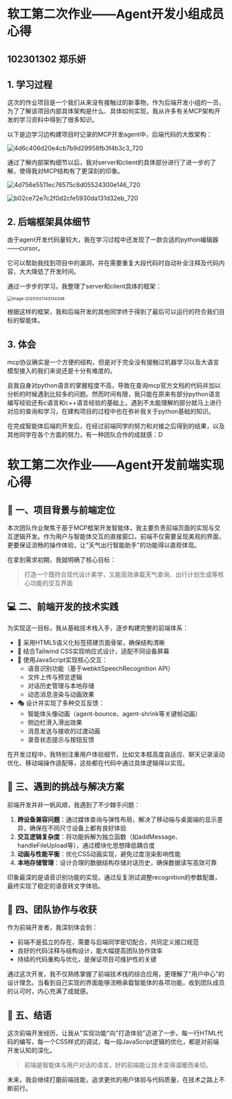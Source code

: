 # 软工第二次作业——Agent开发小组成员心得

## 102301302 郑乐妍

## 1. 学习过程

这次的作业项目是一个我们从来没有接触过的新事物，作为后端开发小组的一员，为了了解该项目内部具体架构是什么、具体如何实现，我从许多有关MCP架构开发的学习资料中得到了很多知识。

以下是边学习边构建项目时记录的MCP开发agent中，后端代码的大致架构：

![4d6c406d20e4cb7b9d29958fb3f4b3c3_720](https://github.com/user-attachments/assets/8884b1ae-5b95-411a-bb36-c507956228e4)


通过了解内部架构细节以后，我对server和client的具体部分进行了进一步的了解，使得我对MCP结构有了更深刻的印象。

![4d756e5511ec76575c8d05524300e146_720](https://github.com/user-attachments/assets/f5005301-bfe6-4c6d-8bb8-aad827b7a641)

![b02ce72e7c2f0d2cfe5930da131d32eb_720](https://github.com/user-attachments/assets/6f2c04eb-2961-4f3d-befb-466f58ffe963)


## 2. 后端框架具体细节

由于agent开发代码量较大，我在学习过程中还发现了一款合适的python编辑器——cursor。

它可以帮助我找到项目中的漏洞，并在需要重复大段代码时自动补全注释及代码内容，大大降低了开发时间。

通过一步步的学习，我整理了server和client具体的框架：





<img src="C:\Users\49946\AppData\Roaming\Typora\typora-user-images\image-20251021143134348.png" alt="image-20251021143134348" style="zoom:67%;" />

根据这样的框架，我和后端开发的其他同学终于得到了最后可以运行的符合我们目标的智能体。



## 3. 体会

mcp协议确实是一个方便的结构，但是对于完全没有接触过机器学习以及大语言模型接入的我们来说还是十分有难度的。

且我自身对python语言的掌握程度不高，导致在查询mcp官方文档的代码并加以分析的时候遇到比较多的问题。然而时间有限，我只能在原来有部分python语言编写经验还有c语言和c++语言经验的基础上，遇到不太能理解的部分就马上进行对应的查询和学习，在建构项目的过程中也在弥补我关于python基础的知识。

在完成智能体后端的开发后，在经过前端同学的努力和对接之后得到的结果，以及其他同学在各个方面的努力，有一种团队合作的成就感：D


# 软工第二次作业——Agent开发前端实现心得

## 🎨 一、项目背景与前端定位

本次团队作业聚焦于基于MCP框架开发智能体，我主要负责前端页面的实现与交互逻辑开发。作为用户与智能体交互的直接窗口，前端不仅需要呈现美观的界面，更要保证流畅的操作体验，让"天气出行智能助手"的功能得以直观体现。

在拿到需求初期，我就明确了核心目标：
> 打造一个既符合现代设计美学，又能高效承载天气查询、出行计划生成等核心功能的交互界面

## 💻 二、前端开发的技术实践

为实现这一目标，我从基础技术栈入手，逐步构建完整的前端体系：

- 🔨 采用HTML5语义化标签搭建页面骨架，确保结构清晰
- 🎨 结合Tailwind CSS实现响应式设计，适配不同设备屏幕
- 🚀 使用JavaScript实现核心交互：
  - 语音识别功能（基于webkitSpeechRecognition API）
  - 文件上传与预览逻辑
  - 对话历史管理与本地存储
  - 动态消息渲染与动画效果
- 🎭 设计并实现了多种交互反馈：
  - 智能体头像动画（agent-bounce、agent-shrink等关键帧动画）
  - 侧边栏滑入滑出效果
  - 消息发送与接收的过渡动画
  - 录音状态提示与按钮反馈

在开发过程中，我特别注重用户体验细节，比如文本框高度自适应、聊天记录滚动优化、移动端操作适配等，这些都在代码中通过具体逻辑得以实现。

## 🧩 三、遇到的挑战与解决方案

前端开发并非一帆风顺，我遇到了不少棘手问题：

1. **跨设备兼容问题**：通过媒体查询与弹性布局，解决了移动端与桌面端的显示差异，确保在不同尺寸设备上都有良好体验
2. **交互逻辑复杂度**：将功能拆解为独立函数（如addMessage、handleFileUpload等），通过模块化思想降低耦合度
3. **动画与性能平衡**：优化CSS动画实现，避免过度渲染影响性能
4. **本地存储管理**：设计合理的数据结构存储对话历史，确保数据读写高效可靠

印象最深的是语音识别功能的实现，通过反复测试调整recognition的参数配置，最终实现了稳定的语音转文字体验。

## 🌟 四、团队协作与收获

作为前端开发者，我深刻体会到：

- 前端不是孤立的存在，需要与后端同学密切配合，共同定义接口规范
- 良好的代码注释与结构设计，能大幅提高团队协作效率
- 持续的代码重构与优化，是保证项目可维护性的关键

通过这次开发，我不仅熟练掌握了前端技术栈的综合应用，更理解了"用户中心"的设计理念。当看到自己实现的界面能够流畅承载智能体的各项功能，收到团队成员的认可时，内心充满了成就感。

## 🚀 五、结语

这次前端开发经历，让我从"实现功能"向"打造体验"迈进了一步。每一行HTML代码的编写，每一个CSS样式的调试，每一段JavaScript逻辑的优化，都是对前端开发认知的深化。

> 前端是智能体与用户对话的语言，好的前端能让技术变得温暖而亲切。


未来，我会继续打磨前端技能，追求更优的用户体验与代码质量，在技术之路上不断前行。

